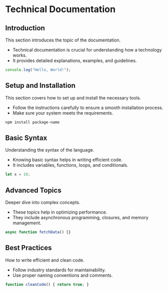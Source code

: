 # Technical Documentation

## Introduction
This section introduces the topic of the documentation.
- Technical documentation is crucial for understanding how a technology works.
- It provides detailed explanations, examples, and guidelines.

```javascript
console.log("Hello, World!");
```

## Setup and Installation
This section covers how to set up and install the necessary tools.
- Follow the instructions carefully to ensure a smooth installation process.
- Make sure your system meets the requirements.

```bash
npm install package-name
```

## Basic Syntax
Understanding the syntax of the language.
- Knowing basic syntax helps in writing efficient code.
- It includes variables, functions, loops, and conditionals.

```javascript
let x = 10;
```

## Advanced Topics
Deeper dive into complex concepts.
- These topics help in optimizing performance.
- They include asynchronous programming, closures, and memory management.

```javascript
async function fetchData() {}
```

## Best Practices
How to write efficient and clean code.
- Follow industry standards for maintainability.
- Use proper naming conventions and comments.

```javascript
function cleanCode() { return true; }
